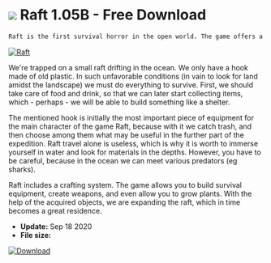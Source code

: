 # ![](https://cdn.softexe.net/static/icon/win.gif) Raft 1.05B - Free Download

```sh
Raft is the first survival horror in the open world. The game offers a single player mode and enables cooperation with other people.
```
[![Raft](https://gallery.dpcdn.pl/imgc/Tools/89604/g_-_420x350_1.5_-_xbbaeb086-749d-42ec-aff8-eebf6e89875a.jpg)](https://softexe.net/win/games-entertainment/shooters/raft:apep.html)

We're trapped on a small raft drifting in the ocean. We only have a hook made of old plastic. In such unfavorable conditions (in vain to look for land amidst the landscape) we must do everything to survive. First, we should take care of food and drink, so that we can later start collecting items, which - perhaps - we will be able to build something like a shelter.
 
 The mentioned hook is initially the most important piece of equipment for the main character of the game Raft, because with it we catch trash, and then choose among them what may be useful in the further part of the expedition. Raft travel alone is useless, which is why it is worth to immerse yourself in water and look for materials in the depths. However, you have to be careful, because in the ocean we can meet various predators (eg sharks).
 
 Raft includes a crafting system. The game allows you to build survival equipment, create weapons, and even allow you to grow plants. With the help of the acquired objects, we are expanding the raft, which in time becomes a great residence.


- **Update:** Sep 18 2020
- **File size:** 

[![Download](https://cdn.softexe.net/static/img/download.png)](https://softexe.net/win/games-entertainment/shooters/raft:apep.html)

